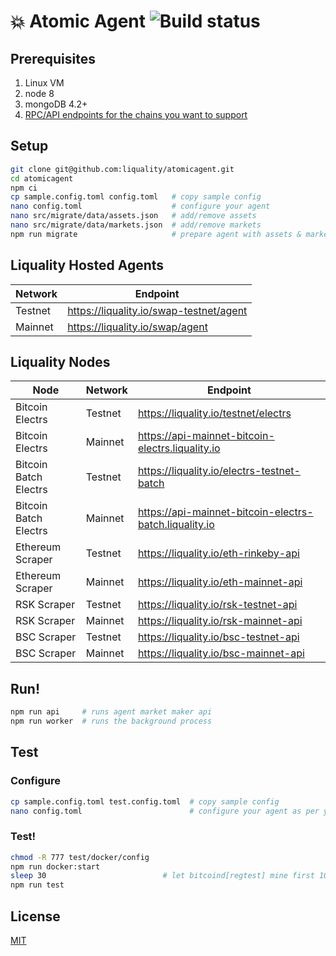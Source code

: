 # 💥 Atomic Agent ![Build status](https://github.com/liquality/agent/workflows/Test,%20publish%20&%20deploy/badge.svg)


## Prerequisites

1. Linux VM
2. node 8
3. mongoDB 4.2+
4. [RPC/API endpoints for the chains you want to support](#liquality-nodes)


## Setup

```bash
git clone git@github.com:liquality/atomicagent.git
cd atomicagent
npm ci
cp sample.config.toml config.toml   # copy sample config
nano config.toml                    # configure your agent
nano src/migrate/data/assets.json   # add/remove assets
nano src/migrate/data/markets.json  # add/remove markets
npm run migrate                     # prepare agent with assets & markets
```


## Liquality Hosted Agents

| Network | Endpoint                                               |
|---------|--------------------------------------------------------|
| Testnet | https://liquality.io/swap-testnet/agent                |
| Mainnet | https://liquality.io/swap/agent                        |


## Liquality Nodes

| Node                  | Network | Endpoint                                               |
|-----------------------|---------|--------------------------------------------------------|
| Bitcoin Electrs       | Testnet | https://liquality.io/testnet/electrs                   |
| Bitcoin Electrs       | Mainnet | https://api-mainnet-bitcoin-electrs.liquality.io       |
| Bitcoin Batch Electrs | Testnet | https://liquality.io/electrs-testnet-batch             |
| Bitcoin Batch Electrs | Mainnet | https://api-mainnet-bitcoin-electrs-batch.liquality.io |
| Ethereum Scraper      | Testnet | https://liquality.io/eth-rinkeby-api                   |
| Ethereum Scraper      | Mainnet | https://liquality.io/eth-mainnet-api                   |
| RSK Scraper           | Testnet | https://liquality.io/rsk-testnet-api                   |
| RSK Scraper           | Mainnet | https://liquality.io/rsk-mainnet-api                   |
| BSC Scraper           | Testnet | https://liquality.io/bsc-testnet-api                   |
| BSC Scraper           | Mainnet | https://liquality.io/bsc-mainnet-api                   |


## Run!

```bash
npm run api     # runs agent market maker api
npm run worker  # runs the background process
```


## Test


### Configure

```bash
cp sample.config.toml test.config.toml  # copy sample config
nano config.toml                        # configure your agent as per your test environment
```


### Test!

```bash
chmod -R 777 test/docker/config
npm run docker:start
sleep 30                          # let bitcoind[regtest] mine first 100 blocks
npm run test
```


## License

[MIT](./LICENSE.md)
